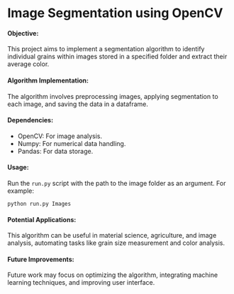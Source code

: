 # Image Segmentation using OpenCV

#### Objective:
This project aims to implement a segmentation algorithm to identify individual grains within images stored in a specified folder and extract their average color. 

#### Algorithm Implementation:
The algorithm involves preprocessing images, applying segmentation to each image, and saving the data in a dataframe.

#### Dependencies:
- OpenCV: For image analysis.
- Numpy: For numerical data handling.
- Pandas: For data storage.

#### Usage:
Run the `run.py` script with the path to the image folder as an argument. For example:
```
python run.py Images
```

#### Potential Applications:
This algorithm can be useful in material science, agriculture, and image analysis, automating tasks like grain size measurement and color analysis.

#### Future Improvements:
Future work may focus on optimizing the algorithm, integrating machine learning techniques, and improving user interface.